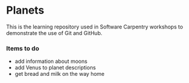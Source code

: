 # Planets
This is the learning repository used in Software Carpentry workshops to demonstrate the use of Git and GitHub.

### Items to do
* add information about moons
* add Venus to planet descriptions
* get bread and milk on the way home
